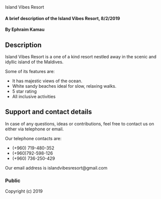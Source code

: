 Island Vibes Resort
#### A brief description of the Island Vibes Resort, 8/2/2019
#### By **Ephraim Kamau**

## Description
<p>Island Vibes Resort is a one of a kind resort nestled away in the scenic and idyllic island of the Maldives.</p>
<p>Some of its features are:</p>
<ul>
<li>It has majestic views of the ocean.</li>
<li>White sandy beaches ideal for slow, relaxing walks.</li>
<li>5 star rating</li>
<li>All inclusive activities</li>
</ul>

## Support and contact details
<p>In case of any questions, ideas or contributions, feel free to contact us on either via telephone or email.</p>
<p>Our telephone contacts are: 
 <ul>
  <li>(+960) 719-480-352</li> 
  <li>(+960)792-598-126 </li>
  <li>(+960) 736-250-429</li>
</ul>
<p>Our email address is islandvibesresort@gmail.com</p>

### Public
Copyright (c) 2019

